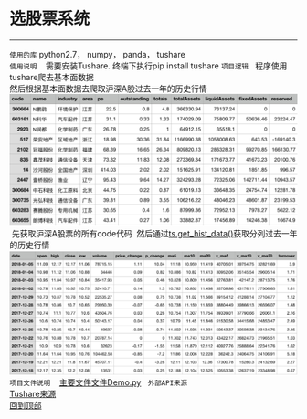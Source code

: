 # 选股票系统
***
`使用的库`
python2.7，
numpy，
panda，
tushare  
`使用说明`  
  需要安装Tushare. 终端下执行pip install tushare
`项目逻辑`   
  程序使用tushare爬去基本面数据  
  然后根据基本面数据去爬取沪深A股过去一年的历史行情 
  ![](image01.png)  
  先获取沪深A股票的所有code代码 
  然后通过[ts.get_hist_data()](http://tushare.org/trading.html#id2)获取分列过去一年的历史行情  
  ![](image02.png)  
`项目文件说明`   
  [主要文件文件Demo.py](Demo.py)  
`外部API来源`  
  [Tushare来源](http://tushare.org "悬停显示")  
[回到顶部](#readme)	 
